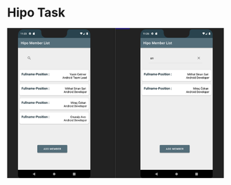<h1> Hipo Task </h1>

<p align="center" height="400px">
  <img src="https://github.com/ht1625/android_studies/blob/main/list_getFromJson/ImagesProject/ImageHipoTask1.png">
</p>
